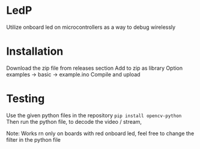 # LedP
Utilize onboard led on microcontrollers as a way to debug wirelessly


# Installation

Download the zip file from releases section
Add to zip as library
Option examples -> basic -> example.ino
Compile and upload

# Testing

Use the given python files in the repository
`pip install opencv-python`
Then run the python file, to decode the video / stream,



Note: Works rn only on boards with red onboard led, feel free to change the filter in the python file 
